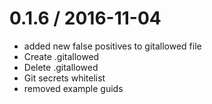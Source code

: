 
0.1.6 / 2016-11-04
==================

  * added new false positives to gitallowed file
  * Create .gitallowed
  * Delete .gitallowed
  * Git secrets whitelist
  * removed example guids
